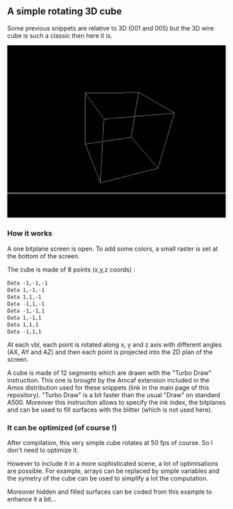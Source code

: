 ## A simple rotating 3D cube

Some previous snippets are relative to 3D (001 and 005) but the 3D wire cube is such a classic then here it is.

![Simple 3D cube](readImg/simple3DCube.png)

### How it works

A one bitplane screen is open. To add some colors, a small raster is set at the bottom of the screen. 

The cube is made of 8 points (x,y,z coords) :
```
Data -1,-1,-1
Data 1,-1,-1
Data 1,1,-1
Data -1,1,-1
Data -1,-1,1
Data 1,-1,1
Data 1,1,1
Data -1,1,1
```

At each vbl, each point is rotated along x, y and z axis with different angles (AX, AY and AZ) and then each point is projected into the 2D plan of the screen.

A cube is made of 12 segments which are drawn with the "Turbo Draw" instruction. This one is brought by the Amcaf extension included in the Amos distribution used for these snippets (link in the main page of this repository).
"Turbo Draw" is a bit faster than the usual "Draw" on standard A500. Moreover this instruciton allows to specify the ink index, the bitplanes and can be used to fill surfaces with the blitter (which is not used here).


### It can be optimized (of course !)

After compilation, this very simple cube rotates at 50 fps of course.
So I don't need to optimize it.

However to include it in a more sophisticated scene, a lot of optimisations are possible.
For example, arrays can be replaced by simple variables and the symetry of the cube can be used to simplify a lot the computation.

Moreover hidden and filled surfaces can be coded from this example to enhance it a bit...

